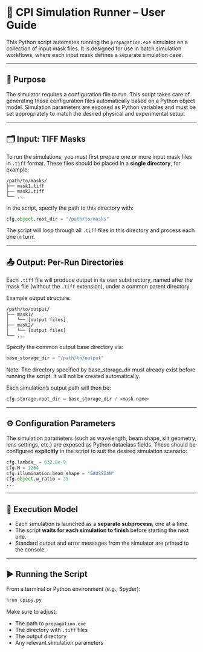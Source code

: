 # 📘 CPI Simulation Runner – User Guide

This Python script automates running the `propagation.exe` simulator on a collection of input mask files. It is designed for use in batch simulation workflows, where each input mask defines a separate simulation case.

---

## 🧾 Purpose

The simulator requires a configuration file to run. This script takes care of generating those configuration files automatically based on a Python object model. Simulation parameters are exposed as Python variables and must be set appropriately to match the desired physical and experimental setup.

---

## 🗂️ Input: TIFF Masks

To run the simulations, you must first prepare one or more input mask files in `.tiff` format. These files should be placed in a **single directory**, for example:

```
/path/to/masks/
├── mask1.tiff
├── mask2.tiff
└── ...
```

In the script, specify the path to this directory with:

```python
cfg.object.root_dir = "/path/to/masks"
```

The script will loop through all `.tiff` files in this directory and process each one in turn.

---

## 📤 Output: Per-Run Directories

Each `.tiff` file will produce output in its own subdirectory, named after the mask file (without the `.tiff` extension), under a common parent directory.

Example output structure:

```
/path/to/output/
├── mask1/
│   └── [output files]
├── mask2/
│   └── [output files]
└── ...
```

Specify the common output base directory via:

```python
base_storage_dir = "/path/to/output"
```
Note: The directory specified by base_storage_dir must already exist before running the script. It will not be created automatically.

Each simulation’s output path will then be:
```python
cfg.storage.root_dir = base_storage_dir / <mask-name>
```

---

## ⚙️ Configuration Parameters

The simulation parameters (such as wavelength, beam shape, slit geometry, lens settings, etc.) are exposed as Python dataclass fields. These should be configured **explicitly** in the script to suit the desired simulation scenario:

```python
cfg.lambda_ = 632.8e-9
cfg.N = 1264
cfg.illumination.beam_shape = "GAUSSIAN"
cfg.object.w_ratio = 35
...
```

---

## 🚀 Execution Model

- Each simulation is launched as a **separate subprocess**, one at a time.
- The script **waits for each simulation to finish** before starting the next one.
- Standard output and error messages from the simulator are printed to the console.

---

## ▶️ Running the Script

From a terminal or Python environment (e.g., Spyder):

```python
%run cpipy.py
```

Make sure to adjust:
- The path to `propagation.exe`
- The directory with `.tiff` files
- The output directory
- Any relevant simulation parameters
